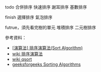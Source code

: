 todo 
合併排序
快速排序
謝耳排序
基數排序

finish
選擇排序
氣泡排序

futrue，須先看完樹的單元
堆積排序
二元樹排序

參考資料：
* [[演算法] 排序演算法(Sort Algorithm)](http://notepad.yehyeh.net/Content/Algorithm/Sort/Sort.php)
* [wiki 排序演算法](https://zh.wikipedia.org/wiki/%E6%8E%92%E5%BA%8F%E7%AE%97%E6%B3%95)
* [wiki qsort](https://en.wikipedia.org/wiki/Qsort)
* [geeksforgeeks Sorting Algorithms](https://www.geeksforgeeks.org/sorting-algorithms/)